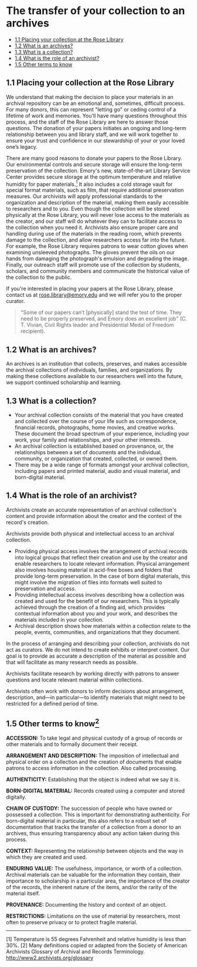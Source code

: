 # The transfer of your collection to an archives

* [1.1 Placing your collection at the Rose Library](#11-placing-your-collection-at-the-rose-library)
* [1.2 What is an archives?](#12-what-is-an-archives)
* [1.3 What is a collection?](#13-what-is-a-collection)
* [1.4 What is the role of an archivist?](#14-what-is-the-role-of-an-archivist)
* [1.5 Other terms to know](#15-other-terms-to-know)

## 1.1 Placing your collection at the Rose Library

We understand that making the decision to place your materials in an archival repository can be an emotional and, sometimes, difficult process.  For many donors, this can represent "letting go" or ceding control of a lifetime of work and memories.  You'll have many questions throughout this process, and the staff of the Rose Library are here to answer those questions.  The donation of your papers initiates an ongoing and long-term relationship between you and library staff, and we will work together to ensure your trust and confidence in our stewardship of your or your loved one’s legacy.

There are many good reasons to donate your papers to the Rose Library.  Our environmental controls and secure storage will ensure the long-term preservation of the collection.  Emory's new, state-of-the-art Library Service Center provides secure storage at the optimum temperature and relative humidity for paper materials.<a href="#anchor1"><sup>1</sup></a> It also includes a cold storage vault for special format materials, such as film, that require additional preservation measures.  Our archivists will apply professional standards to the organization and description of the material, making them easily accessible to researchers and to you.  Even though the collection will be stored physically at the Rose Library, you will never lose access to the materials as the creator, and our staff will do whatever they can to facilitate access to the collection when you need it.  Archivists also ensure proper care and handling during use of the materials in the reading room, which prevents damage to the collection, and allow researchers access far into the future.  For example, the Rose Library requires patrons to wear cotton gloves when examining unsleeved photographs.  The gloves prevent the oils on our hands from damaging the photograph's emulsion and degrading the image.  Finally, our outreach staff will promote use of the collection by students, scholars, and community members and communicate the historical value of the collection to the public.

If you're interested in placing your papers at the Rose Library, please contact us at rose.library@emory.edu and we will refer you to the proper curator.

> "Some of our papers can’t [physically] stand the test of time. They need to be   properly preserved, and Emory does an excellent job" (C. T. Vivian, Civil Rights
leader and Presidential Medal of Freedom recipient).

## 1.2 What is an archives?

An archives is an institution that collects, preserves, and makes accessible the archival collections of individuals, families, and organizations. By making these collections available to our researchers well into the future, we support continued scholarship and learning.

## 1.3 What is a collection?

* Your archival collection consists of the material that you have created and collected over the course of your life such as correspondence, financial records, photographs, home movies, and creative works. These document the broad spectrum of your experience, including your work, your family and relationships, and your other interests.  
* An archival collection is established based on provenance, or, the relationships between a set of documents and the individual, community, or organization that created, collected, or owned them.
* There may be a wide range of formats amongst your archival collection, including papers and printed material, audio and visual material, and born-digital material.

## 1.4 What is the role of an archivist?

Archivists create an accurate representation of an archival collection's content and provide information about the creator and the context of the record's creation.

Archivists provide both physical and intellectual access to an archival collection.

* Providing physical access involves the arrangement of archival records into logical groups that reflect their creation and use by the creator and enable researchers to locate relevant information.  Physical arrangement also involves housing material in acid-free boxes and folders that provide long-term preservation. In the case of born digital materials, this might involve the migration of files into formats well suited to preservation and access.
* Providing intellectual access involves describing how a collection was created and used for the benefit of our researchers.  This is typically achieved through the creation of a finding aid, which provides contextual information about you and your work, and describes the materials included in your collection.
* Archival description shows how materials within a collection relate to the people, events, communities, and organizations that they document.

In the process of arranging and describing your collection, archivists do not act as curators.  We do not intend to create exhibits or interpret content.  Our goal is to provide as accurate a description of the material as possible and that will facilitate as many research needs as possible.

Archivists facilitate research by working directly with patrons to answer questions and locate relevant material within collections.

Archivists often work with donors to inform decisions about arrangement, description, and—in particular—to identify materials that might need to be restricted for a defined period of time.

## 1.5 Other terms to know<a href="#anchor1"><sup>2</sup></a>

**ACCESSION:** To take legal and physical custody of a group of records or other materials and to formally document their receipt. 

**ARRANGEMENT AND DESCRIPTION:** The imposition of intellectual and physical order on a collection and the creation of documents that enable patrons to access information in the collection.  Also called processing.

**AUTHENTICITY:** Establishing that the object is indeed what we say it is.

**BORN-DIGITAL MATERIAL:** Records created using a computer and stored digitally.

**CHAIN OF CUSTODY:** The succession of people who have owned or possessed a collection. This is important for demonstrating authenticity. For born-digital material in particular, this also refers to a robust set of documentation that tracks the transfer of a collection from a donor to an archives, thus ensuring transparency about any action taken during this process.

**CONTEXT:** Representing the relationship between objects and the way in which they are created and used.

**ENDURING VALUE:** The usefulness, importance, or worth of a collection.  Archival materials can be valuable for the information they contain, their importance to scholarship in a particular area, the importance of the creator of the records, the inherent nature of the items, and/or the rarity of the material itself.

**PROVENANCE:** Documenting the history and context of an object.

**RESTRICTIONS:** Limitations on the use of material by researchers, most often to preserve privacy or to protect fragile material.


---

<a id="anchor1">[1]</a> Temperature is 55 degrees Fahrenheit and relative humidity is less than 30%.
<a id="anchor1">[2]</a> Many definitions copied or adapted from the Society of American Archivists Glossary of Archival and Records Terminology.  http://www2.archivists.org/glossary 
